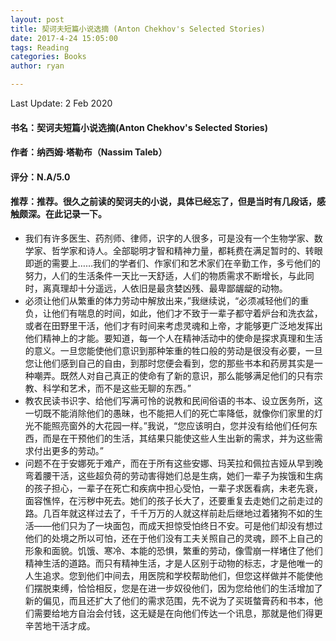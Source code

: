 ```yaml
---
layout: post
title: 契诃夫短篇小说选摘 (Anton Chekhov's Selected Stories)
date: 2017-4-24 15:05:00
tags: Reading
categories: Books
author: ryan

---
```

Last Update: 2 Feb 2020

#### 书名：契诃夫短篇小说选摘(Anton Chekhov's Selected Stories)
#### 作者：纳西姆·塔勒布（Nassim Taleb）
#### 评分：N.A/5.0
#### 推荐：推荐。很久之前读的契诃夫的小说，具体已经忘了，但是当时有几段话，感触颇深。在此记录一下。

- 我们有许多医生、药剂师、律师，识字的人很多，可是没有一个生物学家、数学家、哲学家和诗人。全部聪明才智和精神力量，都耗费在满足暂时的、转眼即逝的需要上……我们的学者们、作家们和艺术家们在辛勤工作，多亏他们的努力，人们的生活条件一天比一天舒适，人们的物质需求不断增长，与此同时，离真理却十分遥远，人依旧是最贪婪凶残、最卑鄙龌龊的动物。
- 必须让他们从繁重的体力劳动中解放出来，”我继续说，“必须减轻他们的重负，让他们有喘息的时间，如此，他们才不致于一辈子都守着炉台和洗衣盆，或者在田野里干活，他们才有时间来考虑灵魂和上帝，才能够更广泛地发挥出他们精神上的才能。要知道，每一个人在精神活动中的使命是探求真理和生活的意义。一旦您能使他们意识到那种笨重的牲口般的劳动是很没有必要，一旦您让他们感到自己的自由，到那时您便会看到，您的那些书本和药房其实是一种嘲弄。既然人对自己真正的使命有了新的意识，那么能够满足他们的只有宗教、科学和艺术，而不是这些无聊的东西。”
- 教农民读书识字、给他们写满可怜的说教和民间俗语的书本、设立医务所，这一切既不能消除他们的愚昧，也不能把人们的死亡率降低，就像你们家里的灯光不能照亮窗外的大花园一样。”我说，“您应该明白，您并没有给他们任何东西，而是在干预他们的生活，其结果只能使这些人生出新的需求，并为这些需求付出更多的劳动。”
- 问题不在于安娜死于难产，而在于所有这些安娜、玛芙拉和佩拉吉娅从早到晚弯着腰干活，这些超负荷的劳动害得她们总是生病，她们一辈子为挨饿和生病的孩子担心，一辈子在死亡和疾病中担心受怕，一辈子求医看病，未老先衰，面容憔悴，在污秽中死去。她们的孩子长大了，还要重复去走她们之前走过的路。几百年就这样过去了，千千万万的人就这样前赴后继地过着猪狗不如的生活——他们只为了一块面包，而成天担惊受怕终日不安。可是他们却没有想过他们的处境之所以可怕，还在于他们没有工夫关照自己的灵魂，顾不上自己的形象和面貌。饥饿、寒冷、本能的恐惧，繁重的劳动，像雪崩一样堵住了他们精神生活的道路。而只有精神生活，才是人区别于动物的标志，才是他唯一的人生追求。您到他们中间去，用医院和学校帮助他们，但您这样做并不能使他们摆脱束缚，恰恰相反，您是在进一步奴役他们，因为您给他们的生活增加了新的偏见，而且还扩大了他们的需求范围，先不说为了买斑螫膏药和书本，他们需要给地方自治会付钱，这无疑是在向他们传达一个讯息，那就是他们得更辛苦地干活才成。
